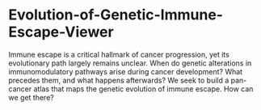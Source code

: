 # Evolution-of-Genetic-Immune-Escape-Viewer
Immune escape is a critical hallmark of cancer progression, yet its evolutionary path largely remains unclear. When do genetic alterations in immunomodulatory pathways arise during cancer development? What precedes them, and what happens afterwards? We seek to build a pan-cancer atlas that maps the genetic evolution of immune escape. How can we get there?
